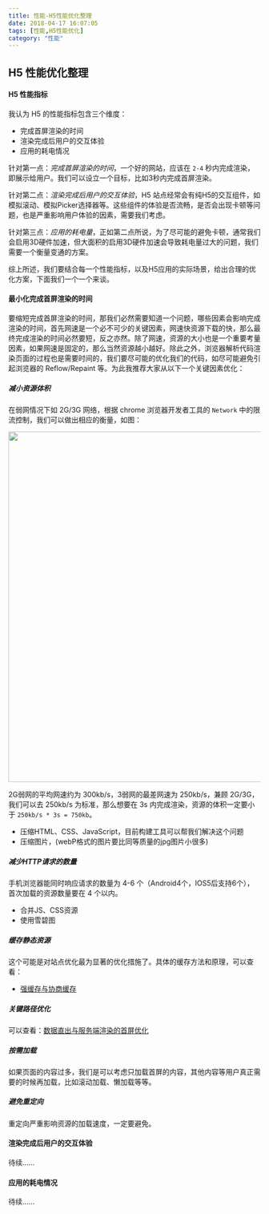 ```yaml
---
title: 性能-H5性能优化整理
date: 2018-04-17 16:07:05
tags: [性能,H5性能优化]
category: "性能"
---
```

## H5 性能优化整理

#### H5 性能指标

我认为 H5 的性能指标包含三个维度：

* 完成首屏渲染的时间
* 渲染完成后用户的交互体验
* 应用的耗电情况

针对第一点：*完成首屏渲染的时间*，一个好的网站，应该在 `2-4` 秒内完成渲染，即展示给用户。我们可以设立一个目标，比如3秒内完成首屏渲染。

针对第二点：*渲染完成后用户的交互体验*，H5 站点经常会有纯H5的交互组件，如模拟滚动、模拟Picker选择器等。这些组件的体验是否流畅，是否会出现卡顿等问题，也是严重影响用户体验的因素，需要我们考虑。

针对第三点：*应用的耗电量*，正如第二点所说，为了尽可能的避免卡顿，通常我们会启用3D硬件加速，但大面积的启用3D硬件加速会导致耗电量过大的问题，我们需要一个衡量变通的方案。

综上所述，我们要结合每一个性能指标，以及H5应用的实际场景，给出合理的优化方案，下面我们一个一个来谈。

#### 最小化完成首屏渲染的时间

要缩短完成首屏渲染的时间，那我们必然需要知道一个问题，哪些因素会影响完成渲染的时间，首先网速是一个必不可少的关键因素，网速快资源下载的快，那么最终完成渲染的时间必然要短，反之亦然。除了网速，资源的大小也是一个重要考量因素，如果网速是固定的，那么当然资源越小越好。除此之外，浏览器解析代码渲染页面的过程也是需要时间的，我们要尽可能的优化我们的代码，如尽可能避免引起浏览器的 Reflow/Repaint 等。为此我推荐大家从以下一个关键因素优化：

##### 减小资源体积

在弱网情况下如 2G/3G 网络，根据 chrome 浏览器开发者工具的 `Network` 中的限流控制，我们可以做出相应的衡量，如图：

<img src="/static/img/net.png" width="700" />

2G弱网的平均网速约为 300kb/s，3弱网的最差网速为 250kb/s，兼顾 2G/3G，我们可以去 250kb/s 为标准，那么想要在 3s 内完成渲染，资源的体积一定要小于 `250kb/s * 3s = 750kb`。

* 压缩HTML、CSS、JavaScript，目前构建工具可以帮我们解决这个问题
* 压缩图片，(webP格式的图片要比同等质量的jpg图片小很多)

##### 减少HTTP请求的数量

手机浏览器能同时响应请求的数量为 4-6 个（Android4个，IOS5后支持6个），首次加载的资源数量要在 4 个以内。

* 合并JS、CSS资源
* 使用雪碧图

##### 缓存静态资源

这个可能是对站点优化最为显著的优化措施了。具体的缓存方法和原理，可以查看：

* [强缓存与协商缓存](/note/http/cache)

##### 关键路径优化

可以查看：[数据直出与服务端渲染的首屏优化](/note/performance/ssr)

##### 按需加载

如果页面的内容过多，我们是可以考虑只加载首屏的内容，其他内容等用户真正需要的时候再加载，比如滚动加载、懒加载等等。

##### 避免重定向

重定向严重影响资源的加载速度，一定要避免。


#### 渲染完成后用户的交互体验

待续......

#### 应用的耗电情况

待续......

